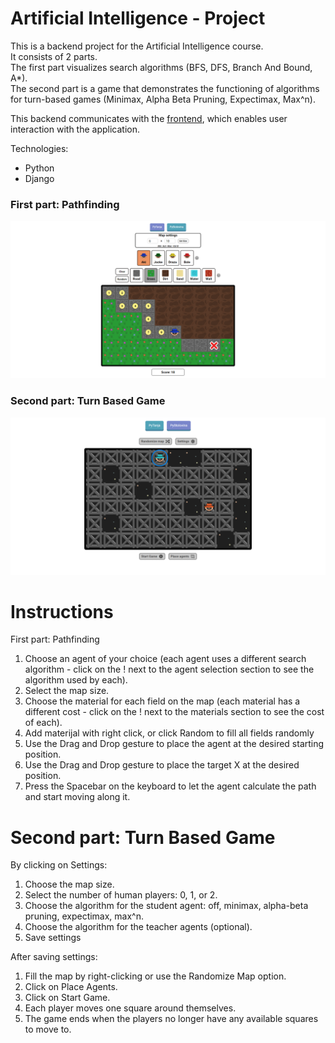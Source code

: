 # Artificial Intelligence - Project

This is a backend project for the Artificial Intelligence course.  
It consists of 2 parts.  
The first part visualizes search algorithms (BFS, DFS, Branch And Bound, A*).  
The second part is a game that demonstrates the functioning of algorithms for turn-based games (Minimax, Alpha Beta Pruning, Expectimax, Max^n).

This backend communicates with the [frontend](https://github.com/ensarhamzic/artificial-intelligence-client), which enables user interaction with the application.

Technologies:
- Python
- Django

### First part: Pathfinding
![Pathfinding](https://github.com/ensarhamzic/artificial-intelligence-client/blob/master/readme-assets/pytanja.png)

### Second part: Turn Based Game
![Pathfinding](https://github.com/ensarhamzic/artificial-intelligence-client/blob/master/readme-assets/pystolovina.png)

# Instructions

First part: Pathfinding
1. Choose an agent of your choice (each agent uses a different search algorithm - click on the ! next to the agent selection section to see the algorithm used by each).
2. Select the map size.
3. Choose the material for each field on the map (each material has a different cost - click on the ! next to the materials section to see the cost of each).
4. Add materijal with right click, or click Random to fill all fields randomly
5. Use the Drag and Drop gesture to place the agent at the desired starting position.
6. Use the Drag and Drop gesture to place the target X at the desired position.
7. Press the Spacebar on the keyboard to let the agent calculate the path and start moving along it.


# Second part: Turn Based Game

By clicking on Settings:
1. Choose the map size.
2. Select the number of human players: 0, 1, or 2.
3. Choose the algorithm for the student agent: off, minimax, alpha-beta pruning, expectimax, max^n.
4. Choose the algorithm for the teacher agents (optional).
5. Save settings

After saving settings:
1. Fill the map by right-clicking or use the Randomize Map option.
2. Click on Place Agents.
3. Click on Start Game.
4. Each player moves one square around themselves.
5. The game ends when the players no longer have any available squares to move to.

